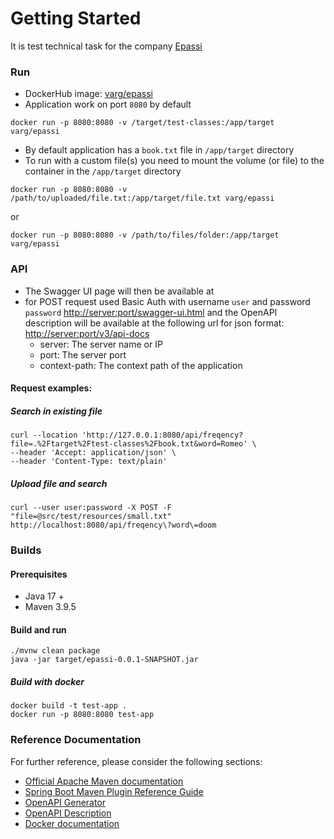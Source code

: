 # Getting Started

It is test technical task for the company [Epassi](https://www.epassi.fi/)
### Run
 * DockerHub image: [varg/epassi](https://hub.docker.com/r/varg/epassi)
 * Application work on port `8080` by default
```shell
docker run -p 8080:8080 -v /target/test-classes:/app/target varg/epassi
```
 * By default application has a `book.txt` file in `/app/target` directory
 * To run with a custom file(s) you need to mount the volume (or file) to the container in the `/app/target` directory
```shell
docker run -p 8080:8080 -v /path/to/uploaded/file.txt:/app/target/file.txt varg/epassi
```
or
```shell
docker run -p 8080:8080 -v /path/to/files/folder:/app/target varg/epassi
```
### API
 * The Swagger UI page will then be available at
 * for POST request used Basic Auth with username `user` and password `password`
[http://server:port/swagger-ui.html](http://localhost:8080/swagger-ui.html) 
and the OpenAPI description will be available at the following url for json format: [http://server:port/v3/api-docs](http://localhost:8080/v3/api-docs)
   * server: The server name or IP
   * port: The server port
   * context-path: The context path of the application

#### Request examples:
##### Search in existing file
```shell
curl --location 'http://127.0.0.1:8080/api/freqency?file=.%2Ftarget%2Ftest-classes%2Fbook.txt&word=Romeo' \
--header 'Accept: application/json' \
--header 'Content-Type: text/plain'
```
##### Upload file and search
```shell
curl --user user:password -X POST -F "file=@src/test/resources/small.txt" http://localhost:8080/api/freqency\?word\=doom
```
### Builds

#### Prerequisites
* Java 17 +
* Maven 3.9.5

#### Build and run
```shell
./mvnw clean package
java -jar target/epassi-0.0.1-SNAPSHOT.jar
```

##### Build with docker
```shell
docker build -t test-app .
docker run -p 8080:8080 test-app
```

### Reference Documentation

For further reference, please consider the following sections:

* [Official Apache Maven documentation](https://maven.apache.org/guides/index.html)
* [Spring Boot Maven Plugin Reference Guide](https://docs.spring.io/spring-boot/docs/3.2.2/maven-plugin/reference/html/)
* [OpenAPI Generator](https://openapi-generator.tech/)
* [OpenAPI Description](https://learn.openapis.org)
* [Docker documentation](https://docs.docker.com)

